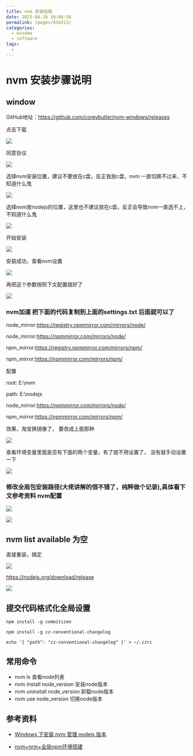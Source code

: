 ```yaml
---
title: nvm 安装指南
date: 2023-04-26 10:04:58
permalink: /pages/63e213/
categories:
  - window
  - software
tags:
  - 
---
```


# nvm 安装步骤说明

## window

GitHub地址：<https://github.com/coreybutler/nvm-windows/releases>

点击下载

![](https://api2.mubu.com/v3/document_image/1520fd6a-d892-490f-a0a6-3415a4fb0c98-2331693.jpg)

同意协议

![](https://api2.mubu.com/v3/document_image/2e5cacee-dbd1-4f53-9166-f9e5940cb524-2331693.jpg)

选择nvm安装位置，建议不要放在c盘，反正我放c盘，nvm 一直切换不过来，不知道什么鬼

![](https://api2.mubu.com/v3/document_image/3914e8b3-fa7e-42db-a606-9777a21acc76-2331693.jpg)

选择nvm放nodejs的位置，这里也不建议放在c盘，反正会导致nvm一直选不上，不知道什么鬼

![](https://api2.mubu.com/v3/document_image/4d48de08-1576-4a59-976a-6bccfe384b49-2331693.jpg)

开始安装

![](https://api2.mubu.com/v3/document_image/a5f1582b-2446-429b-bb02-52ba8da6f618-2331693.jpg)

安装成功，查看nvm设置

![](https://api2.mubu.com/v3/document_image/1f3f3e64-3c4a-4c4b-9355-6c92ff33d340-2331693.jpg)

再把这个参数按照下文配置就好了

![](https://api2.mubu.com/v3/document_image/916bea90-29c3-4ce4-9ad5-52ea5ccdb83b-2331693.jpg)

### nvm加速 把下面的代码复制到上面的settings.txt 后面就可以了

node_mirror:<https://registry.npmmirror.com/mirrors/node/>

node_mirror:<https://npmmirror.com/mirrors/node/>

npm_mirror:<https://registry.npmmirror.com/mirrors/npm/>

npm_mirror:<https://npmmirror.com/mirrors/npm/>

配置

root: E:\\nvm

path: E:\\nodejs

node_mirror:<https://npmmirror.com/mirrors/node/>

npm_mirror:<https://npmmirror.com/mirrors/npm/>

效果，淘宝换镜像了， 要改成上面那种

![](https://api2.mubu.com/v3/document_image/847525f7-c539-4ce8-9b6e-ab7c8df10cde-2331693.jpg)

查看环境变量里面是否有下面的两个变量，有了就不用设置了， 没有就手动设置一下

![](https://api2.mubu.com/v3/document_image/81417445-7188-4d41-b3e8-822abcc067f8-2331693.jpg)

### 修改全局包安装路径(大佬讲解的很不错了，纯粹做个记录),具体看下文参考资料 nvm配置

![](https://api2.mubu.com/v3/document_image/df49f7a9-fca1-48ef-bc9c-ee7a64efdde5-2331693.jpg)

![](https://api2.mubu.com/v3/document_image/d9d571f4-38da-4d31-b621-4e05f6cde925-2331693.jpg)

## nvm list available  为空

直接重装，搞定

![](https://api2.mubu.com/v3/document_image/1d779948-c49d-482c-a4a6-b08982e89e87-2331693.jpg)

<https://nodejs.org/download/release>

![](https://api2.mubu.com/v3/document_image/9bc40169-bcd4-436e-9c48-edc11c69504a-2331693.jpg)

## 提交代码格式化全局设置

```shell
npm install -g commitizen

npm install -g cz-conventional-changelog

echo '{ "path": "cz-conventional-changelog" }' > ~/.czrc
```

## 常用命令

* nvm ls                        查看node列表 
* nvm install node_version      安装node版本 
* nvm uninstall node_version    卸载node版本 
* nvm use node_version          切换node版本 

## 参考资料

* [Windows 下安装 nvm 管理 nodejs 版本](https://segmentfault.com/a/1190000007612011)

* [nvm+nrm+全局npm环境搭建](https://yaozhanxin.github.io/2018/01/06/nvm+nrm+%E5%85%A8%E5%B1%80npm%E7%8E%AF%E5%A2%83%E6%90%AD%E5%BB%BA/)
